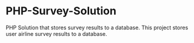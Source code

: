 # PHP-Survey-Solution
PHP Solution that stores survey results to a database.
This project stores user airline survey results to a database.
